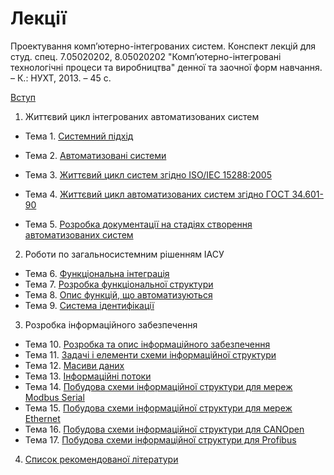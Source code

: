 # Лекції

Проектування комп’ютерно-інтегрованих систем. Конспект лекцій для студ. спец. 7.05020202, 8.05020202 "Комп’ютерно-інтегровані технологічні процеси та виробництва" денної та заочної форм навчання. – К.: НУХТ, 2013. – 45 с.

[Вступ](vstup.md)

1.	Життєвий цикл інтегрованих автоматизованих систем

   - Тема 1.	[Системний підхід](lec1.md)

   - Тема 2.	[Автоматизовані системи](lec2.md)
   - Тема 3.	[Життєвий цикл систем згідно ISO/IEC 15288:2005](lec3.md)
   - Тема 4.	[Життєвий цикл автоматизованих систем згідно ГОСТ 34.601-90](lec4.md)
   - Тема 5.	[Розробка документації на стадіях створення автоматизованих систем](lec5.md)

2.	Роботи по загальносистемним рішенням ІАСУ

   - Тема 6.	[Функціональна інтеграція](lec6.md)
   - Тема 7.	[Розробка функціональної структури](lec7.md)
   - Тема 8.	[Опис функцій, що автоматизуються](lec8.md)
   - Тема 9.	[Система ідентифікації](lec9.md)

3.	Розробка інформаційного забезпечення

   - Тема 10.	[Розробка та опис інформаційного забезпечення](lec10.md)
   - Тема 11.	[Задачі і елементи схеми інформаційної структури](lec11.md)
   - Тема 12.	[Масиви даних](lec12.md)
   - Тема 13.	[Інформаційні потоки](lec13.md)
   - Тема 14.	[Побудова схеми інформаційної структури для мереж Modbus Serial](lec14.md)
   - Тема 15.	[Побудова схеми інформаційної структури для мереж Ethernet](lec15.md)
   - Тема 16.	[Побудова схеми інформаційної структури для CANOpen](lec16.md)
   - Тема 17.	[Побудова схеми інформаційної структури для Profibus](lec17.md)

4.	[Список рекомендованої літератури](lit.md)